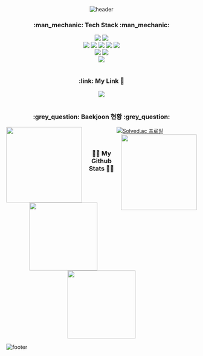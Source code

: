 <div>
<div align="center">
  
![header](https://capsule-render.vercel.app/api?type=waving&color=timeGradient&height=180&section=header&text=Kelvin's%20Github%20Page&fontSize=30&fontColor=FFFFFF)

</div>  
  
<h3 align="center">:man_mechanic: Tech Stack :man_mechanic:</h3>

<div align="center">
  
  <img src="https://img.shields.io/badge/Python-3776AB?style=flat-square&logo=Python&logoColor=white"/>
  <img src="https://img.shields.io/badge/C-A8B9CC?style=flat-square&logo=C&logoColor=white"/>

</div>

<div align="center">
  
  <img src="https://img.shields.io/badge/HTML5-E34F26?style=flat-square&logo=HTML5&logoColor=white"/>
  <img src="https://img.shields.io/badge/JavaScript-F7DF1E?style=flat-square&logo=JavaScript&logoColor=white"/>
  <img src="https://img.shields.io/badge/jQuery-0769AD?style=flat-square&logo=jQuery&logoColor=white"/>
  <img src="https://img.shields.io/badge/CSS3-1572B6?style=flat-square&logo=CSS3&logoColor=white"/>
  <img src="https://img.shields.io/badge/Bootstrap-7952B3?style=flat-square&logo=Bootstrap&logoColor=white"/>

</div>

<div align="center">
  
  <img src="https://img.shields.io/badge/MySQL-4479A1?style=flat-square&logo=NoSQL&logoColor=white"/>
  <img src="https://img.shields.io/badge/MongoDB-47A248?style=flat-square&logo=MongoDB&logoColor=white"/>

</div>

<div align="center">
  
  <img src="https://img.shields.io/badge/Git-F05032?style=flat-square&logo=Git&logoColor=white"/>

</div>

#

<h3 align="center">:link: My Link 🔗</h3>

<div align="center">
  
  <a href="https://velog.io/@kelvin3476">
    <img src="https://img.shields.io/badge/Velog-#20C997?style=flat-square&logo=Tistory&logoColor=white"/>
  </a>
  
</div>

#

<h3 align="center">:grey_question: Baekjoon 현황 :grey_question:</h3>
  
<div align="center">
  
  <img align="left" width="200" src="https://tenor.com/ko/view/snoopy-what-gif-8753995.gif">
  
  
[![Solved.ac 프로필](http://mazassumnida.wtf/api/v2/generate_badge?boj=dltmddn0322)](https://solved.ac/dltmddn0322)
  <img align="right" width="200" src="https://tenor.com/ko/view/snoopy-what-gif-8753995.gif">
 
</div>
  



  
#
  
<h3 align="center">👩‍💻 My Github Stats 👩‍💻</h3>

<p align="center">
  <img height="180em" src="https://github-readme-stats.vercel.app/api?username=ChoSooBeen&show_icons=true&theme=vue">
  <img height="180em" src="https://github-readme-stats.vercel.app/api/top-langs/?username=ChoSooBeen&hide=Batchfile,jupyter%20notebook&layout=compact&theme=vue">
</p>

![footer](https://capsule-render.vercel.app/api?section=footer&type=waving&color=timeGradient)

</div>

<!--
**kelvin3476/kelvin3476** is a ✨ _special_ ✨ repository because its `README.md` (this file) appears on your GitHub profile.
